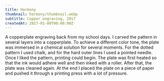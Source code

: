 ```yaml
---
title: Harmony
thumbnail: harmony/thumbnail.webp
subtitle: Copper engraving, 2017
createdAt: 2017-01-00T00:00:00Z
---
```


A copperplate engraving back from my school days.
I carved the pattern in several layers into a copperplate.
To achieve a different color tone, the plate was immersed in a chemical solution for several moments.
For the dotted pattern I used chalk, and for the hard outer lines I used a pointed needle.
Once I liked the pattern, printing could begin.
The plate was first heated so that the ink would adhere well and then inked with a roller.
After that, the plate was cleaned again.
At the end I placed the plate on a piece of paper and pushed it through a printing press with a lot of pressure.

<asset-image src="harmony/blue_red.webp" alt="Harmony"></asset-image>
